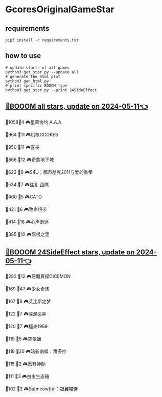 # GcoresOriginalGameStar

## requirements
```
pip3 install -r requirements.txt
```

## how to use
```
# update starts of all games
python3 get_star.py --update all
# generate the html plot
python3 gen_html.py
# print specific BOOOM type
python3 get_star.py --print 24SideEffect
```

## [🔗BOOOM all stars, update on 2024-05-11👈](https://raw.githack.com/sichaozhang1112/GcoresOriginalGameStar/main/html/all.html) 
🌟1058👥4   🎮星幕协约 A.A.A.        

🌟964 👥11  🎮机核GCORES           

🌟950 👥11  🎮喜丧                 

🌟866 👥12  🎮奇愈地下城              

🌟622 👥6   🎮S4U：都市朋克2011与爱的重拳  

🌟534 👥7   🎮往复.西隅              

🌟460 👥5   🎮CATO               

🌟421 👥6   🎮致命纽带               

🌟414 👥16  🎮心声渺远               

🌟385 👥10  🎮腐根之里               

## [🔗BOOOM 24SideEffect stars, update on 2024-05-11👈](https://raw.githack.com/sichaozhang1112/GcoresOriginalGameStar/main/html/24SideEffect.html) 
🌟283 👥12  🎮恶魔真探DICEMON        

🌟169 👥47  🎮少女奇旅               

🌟167 👥8   🎮艾比斯之梦              

🌟122 👥7   🎮深渊恶弈               

🌟120 👥7   🎮極東1989             

🌟119 👥5   🎮空気蛹                

🌟118 👥20  🎮暗影幽蝶：潘多拉           

🌟115 👥2   🎮愿有神助               

🌟111 👥3   🎮虫虫生态箱              

🌟102 👥2   🎮Sa[meow]rai：银翼喵侍   

